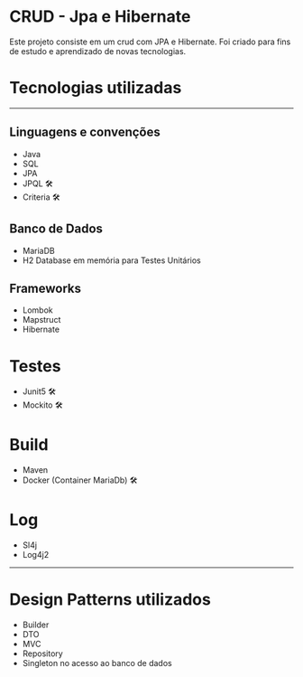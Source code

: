 # CRUD - Jpa e Hibernate

Este projeto consiste em um crud com JPA e Hibernate. Foi criado para fins de estudo e aprendizado de novas tecnologias.



# Tecnologias utilizadas

<hr/> 

## Linguagens e convenções
- Java
- SQL 
- JPA
- JPQL 🛠️
- Criteria 🛠
## Banco de Dados
- MariaDB 
- H2 Database em memória para Testes Unitários
## Frameworks
- Lombok
- Mapstruct
- Hibernate️
# Testes
- Junit5 🛠️
- Mockito 🛠
# Build
- Maven
- Docker (Container MariaDb) 🛠
# Log
- Sl4j
- Log4j2
---
# Design Patterns utilizados
- Builder
- DTO
- MVC
- Repository
- Singleton no acesso ao banco de dados


